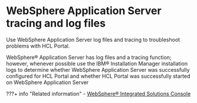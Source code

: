 # WebSphere Application Server tracing and log files

Use WebSphere Application Server log files and tracing to troubleshoot problems with HCL Portal.

WebSphere® Application Server has log files and a tracing function; however, whenever possible use the IBM® Installation Manager installation logs to determine whether WebSphere Application Server was successfully configured for HCL Portal and whether HCL Portal was successfully started on WebSphere Application Server


???+ info "Related information"
     - [WebSphere® Integrated Solutions Console](../../portal_admin_tools/WebSphere_Integrated_Solutions_Console.md)